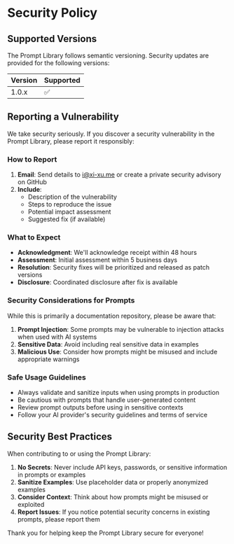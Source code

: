 # Security Policy

## Supported Versions

The Prompt Library follows semantic versioning. Security updates are provided for the following versions:

| Version | Supported          |
| ------- | ------------------ |
| 1.0.x   | :white_check_mark: |

## Reporting a Vulnerability

We take security seriously. If you discover a security vulnerability in the Prompt Library, please report it responsibly:

### How to Report

1. **Email**: Send details to <i@xi-xu.me> or create a private security advisory on GitHub
2. **Include**:
   - Description of the vulnerability
   - Steps to reproduce the issue
   - Potential impact assessment
   - Suggested fix (if available)

### What to Expect

- **Acknowledgment**: We'll acknowledge receipt within 48 hours
- **Assessment**: Initial assessment within 5 business days
- **Resolution**: Security fixes will be prioritized and released as patch versions
- **Disclosure**: Coordinated disclosure after fix is available

### Security Considerations for Prompts

While this is primarily a documentation repository, please be aware that:

1. **Prompt Injection**: Some prompts may be vulnerable to injection attacks when used with AI systems
2. **Sensitive Data**: Avoid including real sensitive data in examples
3. **Malicious Use**: Consider how prompts might be misused and include appropriate warnings

### Safe Usage Guidelines

- Always validate and sanitize inputs when using prompts in production
- Be cautious with prompts that handle user-generated content
- Review prompt outputs before using in sensitive contexts
- Follow your AI provider's security guidelines and terms of service

## Security Best Practices

When contributing to or using the Prompt Library:

1. **No Secrets**: Never include API keys, passwords, or sensitive information in prompts or examples
2. **Sanitize Examples**: Use placeholder data or properly anonymized examples
3. **Consider Context**: Think about how prompts might be misused or exploited
4. **Report Issues**: If you notice potential security concerns in existing prompts, please report them

Thank you for helping keep the Prompt Library secure for everyone!
